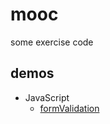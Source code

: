 # mooc


some exercise code


## demos


 + JavaScript
     * [formValidation](https://myunique.github.io/others/formValidation)